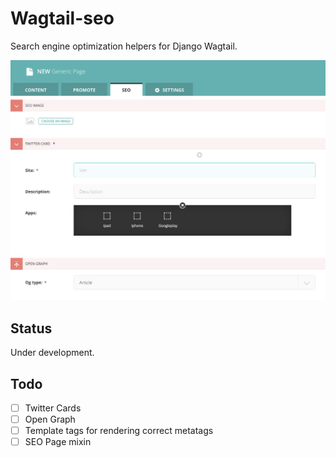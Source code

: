 # Wagtail-seo

Search engine optimization helpers for Django Wagtail.

![SEO](docs/screenshot.jpg)

## Status

Under development.

## Todo

- [ ] Twitter Cards
- [ ] Open Graph
- [ ] Template tags for rendering correct metatags
- [ ] SEO Page mixin
